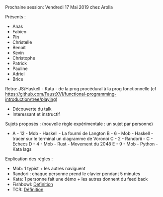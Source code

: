 Prochaine session: Vendredi 17 Mai 2019 chez Arolla

Présents :
- Anas
- Fabien
- Pin
- Christelle
- Benoit
- Kevin
- Christophe
- Patrick
- Pauline
- Adriel
- Brice

Retro: JS/Haskell - Kata - de la prog procédural à la prog fonctionnelle (cf https://github.com/FaustXVI/functional-programming-introduction/tree/playing)
- Découverte du talk
- Interessant et instructif

Sujets proposés :
(nouvelle règle expérimentale : un sujet par personne)
* A - 12 - Mob - Haskell - La fourmi de Langton
B - 6 - Mob - Haskell - tracer sur le terminal un diagramme de Voronoi
C - 2 - Randorii - C - Echecs
D - 4 - Mob - Rust - Movement du 2048
E - 9 - Mob - Python - Kata lags
 
Explication des règles :
* Mob: 1 typist + les autres naviguent
* Randori : chaque personne prend le clavier pendant 5 minutes
* Kata: 1 personne fait une démo + les autres donnent du feed back
* Fishbowl: [Définition](https://en.wikipedia.org/wiki/Fishbowl_(conversation))
* TCR: [Définition](https://medium.com/@kentbeck_7670/test-commit-revert-870bbd756864)

  
